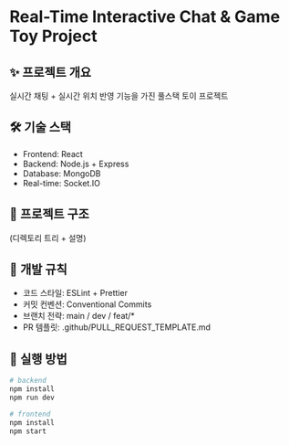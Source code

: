 # Real-Time Interactive Chat & Game Toy Project

## ✨ 프로젝트 개요
실시간 채팅 + 실시간 위치 반영 기능을 가진 풀스택 토이 프로젝트

## 🛠 기술 스택
- Frontend: React
- Backend: Node.js + Express
- Database: MongoDB
- Real-time: Socket.IO

## 📁 프로젝트 구조
(디렉토리 트리 + 설명)

## 🔧 개발 규칙
- 코드 스타일: ESLint + Prettier
- 커밋 컨벤션: Conventional Commits
- 브랜치 전략: main / dev / feat/*
- PR 템플릿: .github/PULL_REQUEST_TEMPLATE.md

## 🚀 실행 방법
```bash
# backend
npm install
npm run dev

# frontend
npm install
npm start


